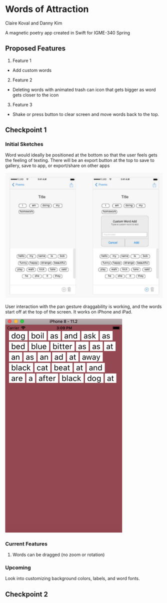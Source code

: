 # Words of Attraction
Claire Koval and Danny Kim

A magnetic poetry app created in Swift for IGME-340 Spring

## Proposed Features
1. Feature 1
  - Add custom words
2. Feature 2
  - Deleting words with animated trash can icon that gets bigger as word gets closer to the icon
3. Feature 3
  - Shake or press button to clear screen and move words back to the top.

## Checkpoint 1
### Initial Sketches

Word would ideally be positioned at the bottom so that the user feels gets the feeling of texting. There will be an export button at the top to save to gallery, save to app, or export/share on other apps

![alt text](Images/wordFrame.png "Wireframe of proposed app")

User interaction with the pan gesture draggability is working, and the words start off at the top of the screen. It works on iPhone and iPad.

![alt text](Images/mainScreen.png "current main words page")

### Current Features
1. Words can be dragged (no zoom or rotation)

### Upcoming
Look into customizing background colors, labels, and word fonts.

## Checkpoint 2
